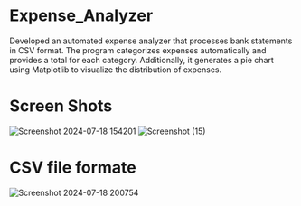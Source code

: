 # Expense_Analyzer
Developed an automated expense analyzer that processes bank statements in CSV format. The program categorizes expenses automatically and provides a total for each category. Additionally, it generates a pie chart using Matplotlib to visualize the distribution of expenses.

# Screen Shots

![Screenshot 2024-07-18 154201](https://github.com/user-attachments/assets/245f54ea-41c8-4640-9da8-c7d07c87772c)
![Screenshot (15)](https://github.com/user-attachments/assets/efcc784c-bda3-4221-863a-314b56953091)

# CSV file formate 
![Screenshot 2024-07-18 200754](https://github.com/user-attachments/assets/b653da68-e593-4fa8-aca8-383435bb856a)
